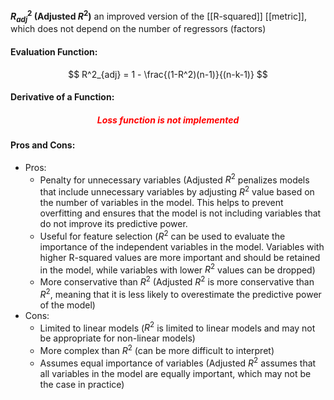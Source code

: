 **$R^2_{adj}$ (Adjusted $R^2$)** an improved version of the [[R-squared]] [[metric]], which does not depend on the number of regressors (factors)


#### Evaluation Function:
$$
R^2_{adj} = 1 - \frac{(1-R^2)(n-1)}{(n-k-1)}
$$

#### Derivative of a Function:
<h5 align='center' style='color:red'>Loss function is not implemented</h5>

#### Pros and Cons:

* Pros:
	* Penalty for unnecessary variables (Adjusted $R^2$ penalizes models that include unnecessary variables by adjusting $R^2$ value based on the number of variables in the model. This helps to prevent overfitting and ensures that the model is not including variables that do not improve its predictive power.
	* Useful for feature selection ($R^2$ can be used to evaluate the importance of the independent variables in the model. Variables with higher R-squared values are more important and should be retained in the model, while variables with lower $R^2$ values can be dropped)
	* More conservative than $R^2$ (Adjusted $R^2$ is more conservative than $R^2$, meaning that it is less likely to overestimate the predictive power of the model)
* Cons:
	* Limited to linear models ($R^2$ is limited to linear models and may not be appropriate for non-linear models)
	* More complex than $R^2$ (can be more difficult to interpret)
	* Assumes equal importance of variables (Adjusted $R^2$ assumes that all variables in the model are equally important, which may not be the case in practice)